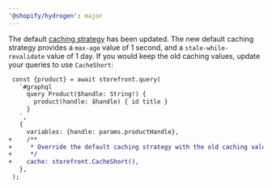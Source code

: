 ```yaml
---
'@shopify/hydrogen': major
---
```


The default [caching strategy](https://shopify.dev/docs/custom-storefronts/hydrogen/data-fetching/cache#caching-strategies) has been updated. The new default caching strategy provides a `max-age` value of 1 second, and a `stale-while-revalidate` value of 1 day. If you would keep the old caching values, update your queries to use `CacheShort`:

```diff
 const {product} = await storefront.query(
   `#graphql
     query Product($handle: String!) {
       product(handle: $handle) { id title }
     }
   `,
   {
     variables: {handle: params.productHandle},
+    /**
+     * Override the default caching strategy with the old caching values
+     */
+    cache: storefront.CacheShort(),
   },
 );
```
